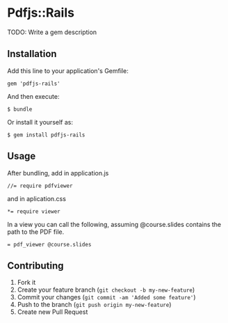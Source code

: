 # Pdfjs::Rails

TODO: Write a gem description

## Installation

Add this line to your application's Gemfile:

    gem 'pdfjs-rails'

And then execute:

    $ bundle

Or install it yourself as:

    $ gem install pdfjs-rails

## Usage

After bundling, add in application.js 

    //= require pdfviewer
    
and in aplication.css 

    *= require viewer

In a view you can call the following, assuming @course.slides contains the path to the PDF file.

    = pdf_viewer @course.slides


## Contributing

1. Fork it
2. Create your feature branch (`git checkout -b my-new-feature`)
3. Commit your changes (`git commit -am 'Added some feature'`)
4. Push to the branch (`git push origin my-new-feature`)
5. Create new Pull Request
